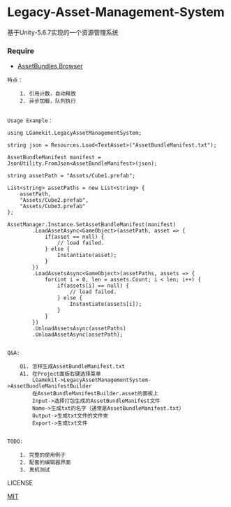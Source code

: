 # Legacy-Asset-Management-System

 基于Unity-5.6.7实现的一个资源管理系统

### Require
- [AssetBundles Browser](https://github.com/Unity-Technologies/AssetBundles-Browser)

```
特点：

	1. 引用计数，自动释放
	2. 异步加载，队列执行
	
```

```
Usage Example：

using LGamekit.LegacyAssetManagementSystem;

string json = Resources.Load<TextAsset>("AssetBundleManifest.txt");

AssetBundleManifest manifest = JsonUtility.FromJson<AssetBundleManifest>(json);

string assetPath = "Assets/Cube1.prefab";

List<string> assetPaths = new List<string> {
	assetPath,
	"Assets/Cube2.prefab",
	"Assets/Cube3.prefab"
};

AssetManager.Instance.SetAssetBundleManifest(manifest)
		.LoadAssetAsync<GameObject>(assetPath, asset => {
			if(asset == null) {
				// load failed.
			} else {
				Instantiate(asset);
			}
		})
		.LoadAssetsAsync<GameObject>(assetPaths, assets => {
			for(int i = 0, len = assets.Count; i < len; i++) {
				if(assets[i] == null) {
					// load failed.
				} else {
					Instantiate(assets[i]);
				}
			}
		})
		.UnloadAssetsAsync(assetPaths)
		.UnloadAssetAsync(assetPath);
		

```

```
Q&A:

	Q1. 怎样生成AssetBundleManifest.txt
	A1. 在Project面板右键选择菜单
		LGamekit->LegacyAssetManagementSystem->AssetBundleManifestBuilder
		在AssetBundleManifestBuilder.asset的面板上
		Input->选择打包生成的AssetBundleManifest文件
		Name->生成txt的名字（通常是AssetBundleManifest.txt）
		Output->生成txt文件的文件夹
		Export->生成txt文件
		

```

```
TODO:

	1. 完整的使用例子
	2. 配套的编辑器界面
	3. 真机测试

```

LICENSE 

[MIT](LICENSE)

